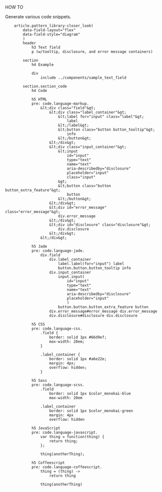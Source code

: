 HOW TO

Generate various code snippets.

		article.pattern_library-closer_look(
			data-field-layout="flex"
			data-field-style="diagram"
			)
			header
				h3 Text field
				p (w/tooltip, disclosure, and error message containers)

			section
				h4 Example

				div
					include ../components/sample_text_field

			section.section_code
				h4 Code

				h5 HTML
				pre: code.language-markup.
					&lt;div class="field"&gt;
						&lt;div class="label_container"&gt;
							&lt;label for="input" class="label"&gt;
								label
							&lt;/label&gt;
							&lt;button class="button button_tooltip"&gt;
								info
							&lt;/button&gt;
						&lt;/div&gt;
						&lt;div class="input_container"&gt;
							&lt;input
								id="input"
								type="text"
								name="text"
								aria-describedby="disclosure"
								placeholder="input"
								class="input"
							&gt;
							&lt;button class="button button_extra_feature"&gt;
								button
							&lt;/button&gt;
						&lt;/div&gt;
						&lt;div id="error_message" class="error_message"&gt;
							div.error_message
						&lt;/div&gt;
						&lt;div id="disclosure" class="disclosure"&gt;
							div.disclosure
						&lt;/div&gt;
					&lt;/div&gt;

				h5 Jade
				pre: code.language-jade.
					div.field
						div.label_container
							label.label(for="input") label
							button.button.button_tooltip info
						div.input_container
							input.input(
								id="input"
								type="text"
								name="text"
								aria-describedby="disclosure"
								placeholder="input"
								)
							button.button.button_extra_feature button
						div.error_message#error_message div.error_message
						div.disclosure#disclosure div.disclosure

				h5 CSS
				pre: code.language-css.
					.field {
						border: solid 1px #66d9ef;
						max-width: 20em;
					}

					.label_container {
						border: solid 1px #a6e22e;
						margin: 4px;
						overflow: hidden;
					}

				h5 Sass
				pre: code.language-scss.
					.field
						border: solid 1px $color_monokai-blue
						max-width: 20em

					.label_container
						border: solid 1px $color_monokai-green
						margin: 4px
						overflow: hidden

				h5 JavaScript
				pre: code.language-javascript.
					var thing = function(thing) {
						return thing;
					};

					thing(anotherThing);

				h5 Coffeescript
				pre: code.language-coffeescript.
					thing = (thing) ->
						return thing

					thing(anotherThing)
